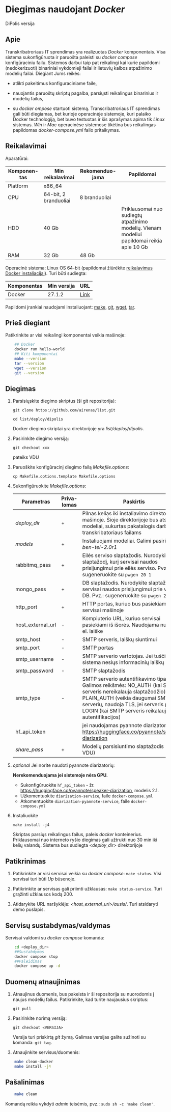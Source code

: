# Diegimas naudojant *Docker*

DiPolis versija

## Apie

Transkribatroriaus IT sprendimas yra realizuotas *Docker* komponentais. Visa sistema sukonfigūruota ir paruošta paleisti su *docker compose* konfigūraciniu failu. Sistemos darbui taip pat reikalingi kai kurie papildomi (nedokerizuoti) binariniai vykdomieji failai ir lietuvių kalbos atpažinimo modelių failai. Diegiant Jums reikės:

- atlikti pakeitimus konfiguraciniame faile,

- nauojantis paruoštų skriptų pagalba, parsiųsti reikalingus binarinius ir modelių failus,
- su *docker ompose* startuoti sistemą.
Transcribatroriaus IT sprendimas gali būti diegiamas, bet kurioje operacinėje sistemoje, kuri palaiko Docker technologiją, bet buvo testuotas ir šis aprašymas apima tik *Linux* sistemas. *Win* ir *Mac* operacinėse sistemose tikėtina bus reikalingas papildomas *docker-compose.yml* failo pritaikymas.

## Reikalavimai

Aparatūrai:

| Komponen-tas | Min reikalavimai | Rekomenduo-jama | Papildomai |
| -----------------|------------------|---------------------|-------------------------------------------|
| Platform | x86_64 | | |
| CPU | 64-bit, 2 branduoliai | 8 branduoliai | |
| HDD | 40 Gb | | Priklausomai nuo sudiegtų atpažinimo modelių. Vienam modeliui papildomai reikia apie 10 Gb |
| RAM | 32 Gb | 48 Gb | |

Operacinė sistema: Linux OS 64-bit (papildomai žiūrėkite [reikalavimus Docker instaliacijai](https://docs.docker.com/engine/install/)). Turi būti sudiegta:

| Komponentas | Min versija | URL |
| ---|-|-|
| Docker | 27.1.2 | [Link](https://docs.docker.com/engine/install/)

Papildomi įrankiai naudojami instaliuojant: [make](https://www.gnu.org/software/make/manual/make.html), [git](https://git-scm.com/download/linux), [wget](https://www.gnu.org/software/wget/manual/wget.html), [tar](https://www.gnu.org/software/tar/manual/).

## Prieš diegiant

Patikrinkite ar visi reikalingi komponentai veikia mašinoje:

```bash
    ## Docker
    docker run hello-world
    ## Kiti komponentai
    make --version
    tar --version
    wget --version
    git --version
```

## Diegimas

1. Parsisiųskite diegimo skriptus (ši git repositorija):

    `git clone https://github.com/airenas/list.git`

    `cd list/deploy/dipolis`

    Docker diegimo skriptai yra direktorijoje yra *list/deploy/dipolis*.

1. Pasirinkite diegimo versiją:

    `git checkout xxx`   
    
    pateiks VDU

1. Paruoškite konfigūracinį diegimo failą *Makefile.options*:

    `cp Makefile.options.template Makefile.options`

1. Sukonfigūruokite *Makefile.options*:

    | Parametras | Priva-lomas | Paskirtis | Pvz |
    |------------------|-----|-----------------------------------|------------------|
    | *deploy_dir* | + | Pilnas kelias iki instaliavimo direktorijos mašinoje. Šioje direktorijoje bus atsiųsti modeliai, sukurtas pakatalogis darbiniams transkribatoriaus failams | /home/user/list
    | *models* | + | Instaliuojami modeliai. Galimi pasirinkimai: *ben-tel-2.0r1* | ben-tel-2.0r1 |
    | rabbitmq_pass | + | Eilės serviso slaptažodis. Nurodykite slaptažodį, kurį servisai naudos prisijungimui prie eilės serviso. Pvz.: sugeneruokite su `pwgen 20 1` ||
    | mongo_pass | + | DB slaptažodis. Nurodykite slaptažodį, kurį servisai naudos prisijungimui prie vidinės DB. Pvz.: sugeneruokite su `pwgen 20 1` ||
    | http_port | + | HTTP portas, kuriuo bus pasiekiami servisai mašinoje | 80 |
    | host_external_url | - | Kompiuterio URL, kuriuo servisai pasiekiami iš išorės. Naudojama nuorodai el. laiške | <https://airenas.eu:7054> |
    | smtp_host | - |SMTP serveris, laiškų siuntimui | 80 |
    | smtp_port | - |SMTP portas | 587 |
    | smtp_username | - | SMTP serverio vartotojas. Jei tuščias - sistema nesiųs informacinių laiškų | olia@gmail.com |
    | smtp_password | - | SMTP slaptažodis |  |
    | smtp_type     | - | SMTP serverio autentifikavimo tipas. Galimos reikšmės: NO_AUTH (kai SMTP serveris nereikalauja slaptažodžio), PLAIN_AUTH (veikia daugumai SMTP serverių, naudoja TLS, jei serveris palaiko), LOGIN (kai SMTP serveris reikalauja Login autentifikacijos) | PLAIN_AUTH |
    | hf_api_token | | jei naudojamas pyannote diarizatorius - https://huggingface.co/pyannote/speaker-diarization |
    | *share_pass* | + | Modelių parsisiuntimo slaptažodis (pateiks VDU) | xxx123 |

1. *optional* Jei norite naudoti pyannote diarizatorių:

    **Nerekomenduojama jei sistemoje nėra GPU.**

    - Sukonfigūruokite `hf_api_token` - žr. https://huggingface.co/pyannote/speaker-diarization, modelis 2.1.
    - Užkomentuokite `diarization-service`, faile `docker-compose.yml`
    - Atkomentuokite `diarization-pyannote-service`, faile `docker-compose.yml`

1. Instaliuokite

    `make install -j4`

    Skriptas parsiųs reikalingus failus, paleis *docker* konteinerius. Priklausomai nuo interneto ryšio diegimas gali užtrukti nuo 30 min iki kelių valandų.
    Sistema bus sudiegta *<deploy_dir>* direktorijoje

## Patikrinimas

1. Patikrinkite ar visi servisai veikia su *docker compose*: `make status`. Visi servisai turi būti *Up* būsenoje.

1. Patikrinkite ar servisas gali priimti užklausas: `make status-service`. Turi grąžinti užklausos kodą 200.

1. Atidarykite URL naršyklėje: *<host_external_url>/ausis/*. Turi atsidaryti demo puslapis.

## Servisų sustabdymas/valdymas

Servisai valdomi su *docker compose* komanda:

```bash
    cd <deploy_dir>
    ##Sustabdymas
    docker compose stop
    ##Paleidimas
    docker compose up -d
```

## Duomenų atnaujinimas

1. Atnaujinus duomenis, bus pakeista ir ši repositorija su nuorodomis į naujus modelių failus. Patikrinkite, kad turite naujausius skriptus:

    `git pull`

1. Pasirinkite norimą versiją:

    `git checkout <VERSIJA>`

    Versija turi priskirtą *git* žymą. Galimas versijas galite sužinoti su komanda: `git tag`.

1. Atnaujinkite servisus/duomenis:

```bash
    make clean-docker
    make install -j4
```

## Pašalinimas

```bash
    make clean
```

Komandą reikia vykdyti *admin* teisėmis, pvz.: `sudo sh -c 'make clean'`.
